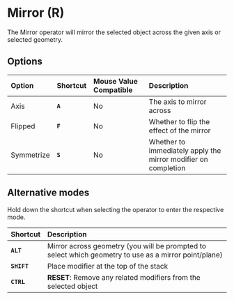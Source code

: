 # Mirror (<span title="Recallable">R</span>)

The Mirror operator will mirror the selected object across the given axis or selected geometry.

## Options

| Option | Shortcut | Mouse Value Compatible | Description |
| :--- | :--- | :--- | :--- |
| Axis | **`A`** | No | The axis to mirror across |
| Flipped | **`F`** | No | Whether to flip the effect of the mirror |
| Symmetrize | **`S`** | No | Whether to immediately apply the mirror modifier on completion |

## Alternative modes

Hold down the shortcut when selecting the operator to enter the respective mode.

| Shortcut | Description |
| :--- | :--- |
| **`ALT`** | Mirror across geometry (you will be prompted to select which geometry to use as a mirror point/plane) |
| **`SHIFT`** | Place modifier at the top of the stack |
| **`CTRL`** | **RESET**: Remove any related modifiers from the selected object |
